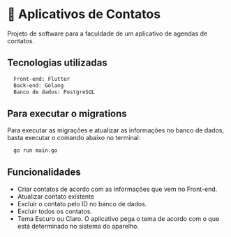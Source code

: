 
# 📲 Aplicativos de Contatos

Projeto de software para a faculdade de um aplicativo de agendas de contatos.


## Tecnologias utilizadas

```bash
  Front-end: Flutter
  Back-end: Golang
  Banco de dados: PostgreSQL
```

## Para executar o migrations

Para executar as migrações e atualizar as informações no banco de dados, basta executar o comando abaixo no terminal:

```bash
  go run main.go
```

## Funcionalidades

- Criar contatos de acordo com as informações que vem no Front-end.
- Atualizar contato existente
- Excluir o contato pelo ID no banco de dados.
- Excluir todos os contatos.
- Tema Escuro ou Claro. O aplicativo pega o tema de acordo com o que está determinado no sistema do aparelho.
